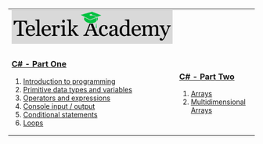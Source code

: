 
<table>
    <tr>
        <td>
            <a href="https://telerikacademy.com">
                <img class="logo" src="https://raw.githubusercontent.com/PavelDobranov/TelerikAcademy/master/TelerikAcademy.png" alt="Telerik Academy Logo">
            </a>
        </td>
    </tr>
    <tr>
        <td>
            <h3>
                <a href="https://github.com/PavelDobranov/TelerikAcademy/tree/master/01-CSharp-Part-One">C# - Part One</a>
            </h3>
            <ol>
                <li>
                    <a href="https://github.com/PavelDobranov/TelerikAcademy/tree/master/01-CSharp-Part-One/01-IntroductionToProgramming">Introduction to programming</a>
                </li>
                <li>
                    <a href="https://github.com/PavelDobranov/TelerikAcademy/tree/master/01-CSharp-Part-One/02-PrimitiveDataTypesAndVariables">Primitive data types and variables</a>
                </li>
                <li>
                    <a href="https://github.com/PavelDobranov/TelerikAcademy/tree/master/01-CSharp-Part-One/03-OperatorsAndExpressions">Operators and expressions</a>
                </li>
                <li>
                    <a href="https://github.com/PavelDobranov/TelerikAcademy/tree/master/01-CSharp-Part-One/04-ConsoleInputOutput">Console input / output</a>
                </li>
                <li>
                    <a href="https://github.com/PavelDobranov/TelerikAcademy/tree/master/01-CSharp-Part-One/05-ConditionalStatements">Conditional statements</a>
                </li>
                <li>
                    <a href="https://github.com/PavelDobranov/TelerikAcademy/tree/master/01-CSharp-Part-One/06-Loops">Loops</a>
                </li>
            </ol>
        </td>
        <td>
            <h3><a href="https://github.com/PavelDobranov/TelerikAcademy/tree/master/02-CSharp-Part-Two">C# - Part Two</a></h3>
            <ol>
                <li>
                    <a href="https://github.com/PavelDobranov/TelerikAcademy/tree/master/02-CSharp-Part-Two/01-Arrays">Arrays</a>
                </li>
                <li>
                    <a href="https://github.com/PavelDobranov/TelerikAcademy/tree/master/02-CSharp-Part-Two/02-MultidimensionalArrays">Multidimensional Arrays</a>
                </li>
            </ol>
        </td>
    </tr>
</table>

